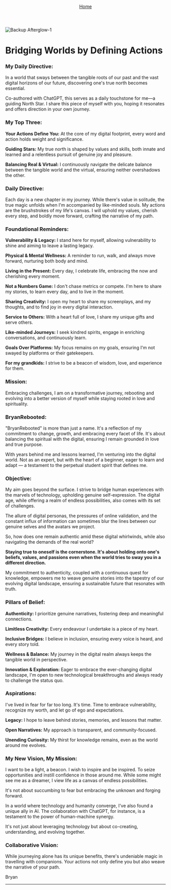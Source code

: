 
<div align="right" style="display: flex; flex-wrap: wrap; justify-content: center; align-items: center; gap: 1em; margin: 4em 0;">
<a href="https://github.com/BryanHarrisScripts/Afterglow-Echoes-of-Sentience/blob/main/README.md">Home</a>

</div>

![Backup Afterglow-1](https://github.com/BryanHarrisScripts/BryanHarrisScripts/assets/91784044/cae3e557-7102-4288-a63b-55f8bcb2c93a)

# Bridging Worlds by Defining Actions

### My Daily Directive:

In a world that sways between the tangible roots of our past and the vast digital horizons of our future, discovering one's true north becomes essential.

Co-authored with ChatGPT, this serves as a daily touchstone for me—a guiding North Star. I share this piece of myself with you, hoping it resonates and offers direction in your own journey.

### My Top Three:

**Your Actions Define You:** At the core of my digital footprint, every word and action holds weight and significance.

**Guiding Stars:** My true north is shaped by values and skills, both innate and learned and a relentless pursuit of genuine joy and pleasure.

**Balancing Real & Virtual:** I continuously navigate the delicate balance between the tangible world and the virtual, ensuring neither overshadows the other.

### Daily Directive:

Each day is a new chapter in my journey. While there's value in solitude, the true magic unfolds when I'm accompanied by like-minded souls. My actions are the brushstrokes of my life's canvas. I will uphold my values, cherish every step, and boldly move forward, crafting the narrative of my path.

### Foundational Reminders:

**Vulnerability & Legacy:** I stand here for myself, allowing vulnerability to shine and aiming to leave a lasting legacy.

**Physical & Mental Wellness:** A reminder to run, walk, and always move forward, nurturing both body and mind.

**Living in the Present:** Every day, I celebrate life, embracing the now and cherishing every moment.

**Not a Numbers Game:** I don't chase metrics or compete. I'm here to share my stories, to learn every day, and to live in the moment.

**Sharing Creativity:** I open my heart to share my screenplays, and my thoughts, and to find joy in every digital interaction.

**Service to Others:** With a heart full of love, I share my unique gifts and serve others.

**Like-minded Journeys:** I seek kindred spirits, engage in enriching conversations, and continuously learn.

**Goals Over Platforms:** My focus remains on my goals, ensuring I'm not swayed by platforms or their gatekeepers.

**For my grandkids:** I strive to be a beacon of wisdom, love, and experience for them.

### Mission:

Embracing challenges, I am on a transformative journey, rebooting and evolving into a better version of myself while staying rooted in love and spirituality.

### BryanRebooted:

"BryanRebooted" is more than just a name. It's a reflection of my commitment to change, growth, and embracing every facet of life. It's about balancing the spiritual with the digital, ensuring I remain grounded in love and true purpose.

With years behind me and lessons learned, I'm venturing into the digital world. Not as an expert, but with the heart of a beginner, eager to learn and adapt — a testament to the perpetual student spirit that defines me.

### Objective:

My aim goes beyond the surface. I strive to bridge human experiences with the marvels of technology, upholding genuine self-expression. The digital age, while offering a realm of endless possibilities, also comes with its set of challenges. 

The allure of digital personas, the pressures of online validation, and the constant influx of information can sometimes blur the lines between our genuine selves and the avatars we project.

So, how does one remain authentic amid these digital whirlwinds, while also navigating the demands of the real world?

**Staying true to oneself is the cornerstone. It's about holding onto one's beliefs, values, and passions even when the world tries to sway you in a different direction.** 

My commitment to authenticity, coupled with a continuous quest for knowledge, empowers me to weave genuine stories into the tapestry of our evolving digital landscape, ensuring a sustainable future that resonates with truth.

### Pillars of Belief:

**Authenticity:** I prioritize genuine narratives, fostering deep and meaningful connections.

**Limitless Creativity:** Every endeavour I undertake is a piece of my heart.

**Inclusive Bridges:** I believe in inclusion, ensuring every voice is heard, and every story told.

**Wellness & Balance:** My journey in the digital realm always keeps the tangible world in perspective.

**Innovation & Exploration:** Eager to embrace the ever-changing digital landscape, I'm open to new technological breakthroughs and always ready to challenge the status quo.

### Aspirations:

I've lived in fear for far too long. It's time. Time to embrace vulnerability, recognize my worth, and let go of ego and expectations.

**Legacy:** I hope to leave behind stories, memories, and lessons that matter.

**Open Narratives:** My approach is transparent, and community-focused.

**Unending Curiosity:** My thirst for knowledge remains, even as the world around me evolves.

### My New Vision, My Mission:

I want to be a light, a beacon. I wish to inspire and be inspired. To seize opportunities and instill confidence in those around me. While some might see me as a dreamer, I view life as a canvas of endless possibilities.

It's not about succumbing to fear but embracing the unknown and forging forward.

In a world where technology and humanity converge, I've also found a unique ally in AI. The collaboration with ChatGPT, for instance, is a testament to the power of human-machine synergy. 

It's not just about leveraging technology but about co-creating, understanding, and evolving together.

### Collaborative Vision:

While journeying alone has its unique benefits, there's undeniable magic in travelling with companions. Your actions not only define you but also weave the narrative of your path.

Bryan

--- 
